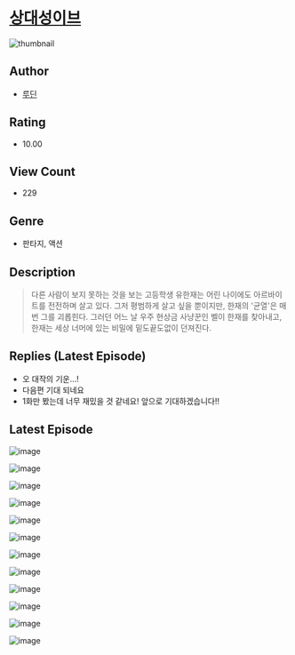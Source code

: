# [상대성이브](https://comic.naver.com/bestChallenge/list?titleId=811128)
![thumbnail](https://image-comic.pstatic.net/user_contents_data/challenge_comic/2023/05/25/275500/upload_4121691097651032370_480x623.jpeg)

## Author
- [루딘](https://comic.naver.com/artistTitle?id=275500)

## Rating
- 10.00

## View Count
- 229

## Genre
- 판타지, 액션

## Description
> 다른 사람이 보지 못하는 것을 보는 고등학생 유한재는 어린 나이에도 아르바이트를 전전하며 살고 있다. 그저 평범하게 살고 싶을 뿐이지만, 한재의 '균열'은 매번 그를 괴롭힌다. 그러던 어느 날 우주 현상금 사냥꾼인 벨이 한재를 찾아내고, 한재는 세상 너머에 있는 비밀에 밑도끝도없이 던져진다.

## Replies (Latest Episode)
- 오 대작의 기운…!
- 다음편 기대 되네요
- 1화만 봤는데 너무 재밌을 것 같네요! 앞으로 기대하겠습니다!!

## Latest Episode
![image](https://image-comic.pstatic.net/user_contents_data/challenge_comic/2023/05/25/275500/upload_4122873270132553270.jpeg)

![image](https://image-comic.pstatic.net/user_contents_data/challenge_comic/2023/05/25/275500/upload_3690246213869134646.jpeg)

![image](https://image-comic.pstatic.net/user_contents_data/challenge_comic/2023/05/25/275500/upload_3544948857418900324.jpeg)

![image](https://image-comic.pstatic.net/user_contents_data/challenge_comic/2023/05/25/275500/upload_3919088479437927780.jpeg)

![image](https://image-comic.pstatic.net/user_contents_data/challenge_comic/2023/05/25/275500/upload_3473180431499867186.jpeg)

![image](https://image-comic.pstatic.net/user_contents_data/challenge_comic/2023/05/25/275500/upload_7017844496607569508.jpeg)

![image](https://image-comic.pstatic.net/user_contents_data/challenge_comic/2023/05/25/275500/upload_3631643163214832228.jpeg)

![image](https://image-comic.pstatic.net/user_contents_data/challenge_comic/2023/05/25/275500/upload_3616735074082775602.jpeg)

![image](https://image-comic.pstatic.net/user_contents_data/challenge_comic/2023/05/25/275500/upload_4135260154221638243.jpeg)

![image](https://image-comic.pstatic.net/user_contents_data/challenge_comic/2023/05/25/275500/upload_3760845864075538744.jpeg)

![image](https://image-comic.pstatic.net/user_contents_data/challenge_comic/2023/05/25/275500/upload_3919931813432288313.jpeg)

![image](https://image-comic.pstatic.net/user_contents_data/challenge_comic/2023/05/26/275500/upload_7221912544706978612.jpeg)
